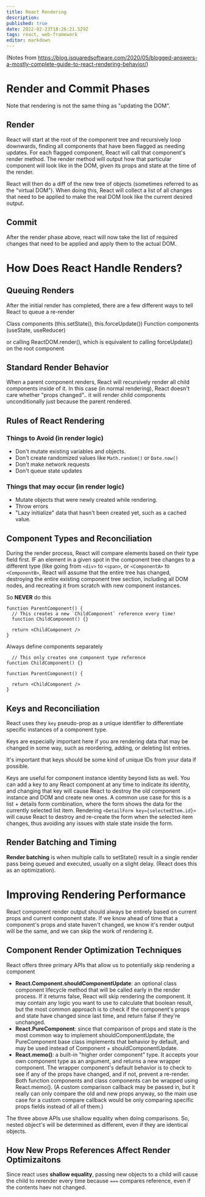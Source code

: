 ```yaml
---
title: React Rendering
description: 
published: true
date: 2022-02-23T18:26:21.529Z
tags: react, web-framework
editor: markdown
---
```


(Notes from https://blog.isquaredsoftware.com/2020/05/blogged-answers-a-mostly-complete-guide-to-react-rendering-behavior/)

# Render and Commit Phases
Note that rendering is not the same thing as "updating the DOM".
## Render
React will start at the root of the component tree and recursively loop downwards, finding all components that have been flagged as needing updates. For each flagged component, React will call that component's render method. The render method will output how that particular component will look like in the DOM, given its props and state at the time of the render.

React will then do a diff of the new tree of objects (sometimes referred to as the "virtual DOM"). When doing this, React will collect a list of all changes that need to be applied to make the real DOM look like the current desired output.
## Commit
After the render phase above, react will now take the list of required changes that need to be applied and apply them to the actual DOM.

# How Does React Handle Renders?
## Queuing Renders
After the initial render has completed, there are a few different ways to tell React to queue a re-render

Class components (this.setState(), this.forceUpdate())
Function components (useState, useReducer)

or calling ReactDOM.render(<App />), which is equivalent to calling forceUpdate() on the root component

## Standard Render Behavior
When a parent component renders, React will recursively render all child components inside of it. 
In this case (in normal rendering), React doesn't care whether "props changed".. it will render child components unconditionally just because the parent rendered.

## Rules of React Rendering
### Things to Avoid (in render logic)
* Don't mutate existing variables and objects.
* Don't create randomized values like `Math.random()` or `Date.now()`
* Don't make network requests
* Don't queue state updates
### Things that may occur (in render logic)
* Mutate objects that were newly created while rendering.
* Throw errors
* "Lazy initialize" data that hasn't been created yet, such as a cached value.

## Component Types and Reconciliation

During the render process, React will compare elements based on their type field first. IF an element in a given spot in the component tree changes to a different type (like going from `<div>` to `<span>`, or `<ComponentA>` to `<ComponentB>`, React will assume that the entire tree has changed, destroying the entire existing component tree section, including all DOM nodes, and recreating it from scratch with new component instances.

So **NEVER** do this

```
function ParentComponent() {
  // This creates a new `ChildComponent` reference every time!
  function ChildComponent() {}
  
  return <ChildComponent />
}
```

Always define components separately

```
  // This only creates one component type reference
function ChildComponent() {}
  
function ParentComponent() {

  return <ChildComponent />
}
```

## Keys and Reconciliation
React uses they `key` pseudo-prop as a unique identifier to differentiate specific instances of a component type. 

Keys are especially important here if you are rendering data that may be changed in some way, such as reordering, adding, or deleting list entries.

It's important that keys should be some kind of unique IDs from your data if possible. 

Keys are useful for component instance identity beyond lists as well. You can add a key to any React component at any time to indicate its identity, and changing that key will cause React to destroy the old component instance and DOM and create new ones. A common use case for this is a list + details form combination, where the form shows the data for the currently selected list item. Rendering `<DetailForm key={selectedItem.id}>` will cause React to destroy and re-create the form when the selected item changes, thus avoiding any issues with stale state inside the form.
  
## Render Batching and Timing
**Render batching** is when multiple calls to setState() result in a single render pass being queued and executed, usually on a slight delay. (React does this as an optimization).

# Improving Rendering Performance
React component render output should always be entirely based on current props and current component state. If we know ahead of time that a component's props and state haven't changed, we know it's render output will be the same, and we can skip the work of rendering it.


## Component Render Optimization Techniques
React offers three primary APIs that allow us to potentially skip rendering a component

* **React.Component.shouldComponentUpdate**: an optional class component lifecycle method that will be called early in the render process. If it returns false, React will skip rendering the component. It may contain any logic you want to use to calculate that boolean result, but the most common approach is to check if the component's props and state have changed since last time, and return false if they're unchanged.
* **React.PureComponent**: since that comparison of props and state is the most common way to implement shouldComponentUpdate, the PureComponent base class implements that behavior by default, and may be used instead of Component + shouldComponentUpdate.
* **React.memo()**: a built-in "higher order component" type. It accepts your own component type as an argument, and returns a new wrapper component. The wrapper component's default behavior is to check to see if any of the props have changed, and if not, prevent a re-render. Both function components and class components can be wrapped using React.memo(). (A custom comparison callback may be passed in, but it really can only compare the old and new props anyway, so the main use case for a custom compare callback would be only comparing specific props fields instead of all of them.)

The three above APIs use shallow equality when doing comparisons. So, nested object's will be determined as different, even if they are identical objects. 

## How New Props References Affect Render Optimizaitons
Since react uses **shallow equality**, passing new objects to a child will cause the child to rerender every time because `===` compares reference, even if the contents haev not changed. 